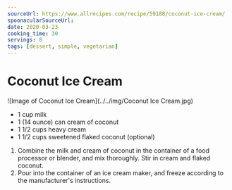 ```yaml
---
sourceUrl: https://www.allrecipes.com/recipe/59188/coconut-ice-cream/
spoonacularSourceUrl: 
date: 2020-03-23
cooking_time: 30
servings: 8
tags: [dessert, simple, vegetarian]
---
```

# Coconut Ice Cream

![Image of Coconut Ice Cream](../../img/Coconut Ice Cream.jpg)


- 1 cup milk
- 1 (14 ounce) can cream of coconut
- 1 1/2 cups heavy cream
- 1 1/2 cups sweetened flaked coconut (optional)


1. Combine the milk and cream of coconut in the container of a food processor or blender, and mix thoroughly. Stir in cream and flaked coconut.
2. Pour into the container of an ice cream maker, and freeze according to the manufacturer&#39;s instructions.
